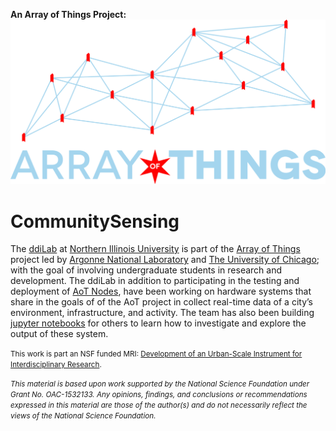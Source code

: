 **An Array of Things Project:**
![Array of Things Logo](./images/arrayofthings.png)

# CommunitySensing

The [ddiLab](http://ddilab.cs.niu.edu) at [Northern Illinois University](http://www.cs.niu.edu) is part of the [Array of Things](https://arrayofthings.github.io) project led by [Argonne National Laboratory](http://www.mcs.anl.gov/project/array-things) and [The University of Chicago](http://www.urbanccd.org); with the goal of involving undergraduate students in research and development.  The ddiLab in addition to participating in the testing and deployment of [AoT Nodes](https://arrayofthings.github.io/node.html), have been working on hardware systems that share in the goals of of the AoT project in collect real-time data of a city’s environment, infrastructure, and activity. The team has also been building [jupyter notebooks](http://jupyter.org) for others to learn how to investigate and explore the output of these system.









<small>This work is part an NSF funded MRI: [Development of an Urban-Scale Instrument for Interdisciplinary Research](https://www.nsf.gov/awardsearch/showAward?AWD_ID=1532133&HistoricalAwards=false).

*This material is based upon work supported by the National Science Foundation under Grant No. OAC-1532133. Any opinions, findings, and conclusions or recommendations expressed in this material are those of the author(s) and do not necessarily reflect the views of the National Science Foundation.*</small>
